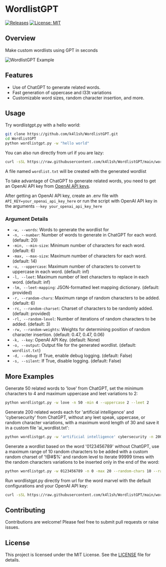 
# WordlistGPT

[![Releases](https://img.shields.io/github/release/k4l1sh/WordlistGPT.svg)](https://github.com/k4l1sh/WordlistGPT/releases)
[![License: MIT](https://img.shields.io/badge/License-MIT-yellow.svg)](https://opensource.org/licenses/MIT)

## Overview

Make custom wordlists using GPT in seconds

![WordlistGPT Example](https://i.imgur.com/Cs50k52.png)

## Features
- Use of ChatGPT to generate related words.
- Fast generation of uppercase and l33t variations
- Customizable word sizes, random character insertion, and more.

## Usage
Try wordlistgpt.py with a hello world:
```bash
git clone https://github.com/k4l1sh/WordlistGPT.git
cd WordlistGPT
python wordlistgpt.py -w "hello world"
```

You can also run directly from url if you are lazy:
```bash
curl -sSL https://raw.githubusercontent.com/k4l1sh/WordlistGPT/main/wordlistgpt.py | python - -w "hello world"
```
A file named `wordlist.txt` will be created with the generated wordlist

To take advantage of ChatGPT to generate related words, you need to get an OpenAI API key from [OpenAI API keys](https://platform.openai.com/account/api-keys).

After getting an OpenAI API key, create an .env file with `API_KEY=your_openai_api_key_here` or run the script with OpenAI API key in the arguments `--key your_openai_api_key_here`

### Argument Details
- `-w, --words`: Words to generate the wordlist for
- `-n, --number`: Number of words to generate in ChatGPT for each word. (default: 20)
- `-min, --min-size`: Minimum number of characters for each word. (default: 6)
- `-max, --max-size`: Maximum number of characters for each word. (default: 14)
- `-u, --uppercase`: Maximum number of characters to convert to uppercase in each word. (default: inf)
- `-l, --leet`: Maximum number of leet characters to replace in each word. (default: inf)
- `-lm, --leet-mapping`: JSON-formatted leet mapping dictionary. (default: provided)
- `-r, --random-chars`: Maximum range of random characters to be added. (default: 6)
- `-rc, --random-charset`: Charset of characters to be randomly added. (default: provided)
- `-rl, --random-level`: Number of iterations of random characters to be added. (default: 3)
- `-rw, --random-weights`: Weights for determining position of random character insertion. (default: 0.47, 0.47, 0.06)
- `-k, --key`: OpenAI API Key. (default: None)
- `-o, --output`: Output file for the generated wordlist. (default: `wordlist.txt`)
- `-d, --debug`: If True, enable debug logging. (default: False)
- `-s, --silent`: If True, disable logging. (default: False)

## More Examples

Generate 50 related words to 'love' from ChatGPT, set the minimum characters to 4 and maximum uppercase and leet variations to 2:
```bash
python wordlistgpt.py -w love -n 50 -min 4 --uppercase 2 --leet 2
```

Generate 200 related words each for 'artificial intelligence' and 'cybersecurity' from ChatGPT, without any leet speak, uppercase, or random character variations, with a maximum word length of 30 and save it in a custom file 'ai_wordlist.txt':
```bash
python wordlistgpt.py -w 'artificial intelligence' cybersecurity -n 200 -max 30 -u 0 -l 0 -r 0 -o ai_wordlist.txt
```

Generate a wordlist based on the word '0123456789' without ChatGPT, use a maximum range of 10 random characters to be added with a custom random charset of '!@#$%' and random level to iterate 99999 times with the random characters variations to be inserted only in the end of the word:
```bash
python wordlistgpt.py -w 0123456789 -n 0 -max 20 --random-chars 10 --random-charset '!@#$%' --random-level 99999 --random-weights 0 1 0
```

Run wordlistgpt.py directly from url for the word marvel with the default configurations and your OpenAI API key:
```bash
curl -sSL https://raw.githubusercontent.com/k4l1sh/WordlistGPT/main/wordlistgpt.py | python3 - -w marvel -k your_openai_api_key_here
```

## Contributing
Contributions are welcome! Please feel free to submit pull requests or raise issues.

## License

This project is licensed under the MIT License. See the [LICENSE](LICENSE) file for details.
